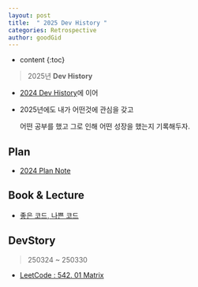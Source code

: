 ```yaml
---
layout: post
title:  " 2025 Dev History "
categories: Retrospective
author: goodGid
---
```

* content
{:toc}

> 2025년 **Dev History**

* [2024 Dev History]({{site.url}}/2024-Retrospective)에 이어

* 2025년에도 내가 어떤것에 관심을 갖고

  어떤 공부를 했고 그로 인해 어떤 성장을 했는지 기록해두자.


## Plan

* [2024 Plan Note](https://gist.github.com/goodGid/a2e9ea6db590648292bf96bac553395d)

<script src="https://gist.github.com/goodGid/4af05baf38573fc1b605f40b55469a9d.js"></script>

## Book & Lecture

* [좋은 코드, 나쁜 코드](https://shorturl.at/bovyC)



## DevStory

> 250324 ~ 250330

* [LeetCode : 542. 01 Matrix]({{site.url}}/LeetCode-Replace-Elements-With-Greatest-Element-On-Right-Side)
